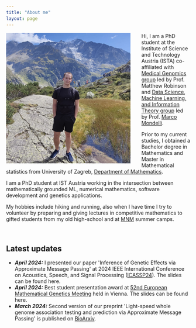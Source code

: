 ```yaml
---
title: "About me"
layout: page
---
```


  
<img align="left" src="/images/me.jpeg" alt="My photo" style="width:340px;height:357px;margin-right: 30px;">

Hi, I am a PhD student at the Institute of Science and Technology Austria (ISTA) co-affiliated with [Medical Genomics group](https://ist.ac.at/en/research/robinson-group/) led by Prof. Matthew Robinson and [Data Science, Machine Learning, and Information Theory group](https://ist.ac.at/en/research/mondelli-group/) led by Prof. [Marco Mondelli](http://marcomondelli.com/index.html).


Prior to my current studies, I obtained a Bachelor degree in Mathematics and Master in Mathematical statistics from University of Zagreb, [Department of Mathematics](https://www.pmf.unizg.hr/math/en).

I am a PhD student at IST Austria working in the intersection between mathematically grounded ML, numerical mathematics, software development and genetics applications.

My hobbies include hiking and running, also when I have time I try to volunteer by preparing and giving lectures in competitive mathematics to gifted students from my old high-school and at [MNM](https://mnm.hr) summer
camps.

<br /> 

## Latest updates

* ___April 2024:___ I presented our paper 'Inference of Genetic Effects via Approximate Message Passing' at 2024 IEEE International Conference on Acoustics, Speech, and Signal Processing ([ICASSP24](https://2024.ieeeicassp.org)). The slides can be found here.
* ___April 2024:___ Best student presentation award at [52nd European Mathematical Genetics Meeting](https://emgm2024.ista.ac.at) held in Vienna. The slides can be found here.
* ___March 2024:___ Second version of our preprint 'Light-speed whole genome association testing and prediction via Approximate Message Passing' is published on [BioArxiv](https://www.biorxiv.org/content/10.1101/2023.09.14.557703v2).


